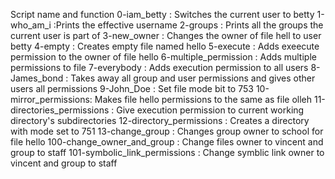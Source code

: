 Script name and function
0-iam_betty : Switches the current user to betty
1-who_am_i :Prints the effective username
2-groups : Prints all the groups the current user is part of
3-new_owner : Changes the owner of file hell to user betty
4-empty : Creates empty file named hello
5-execute : Adds exeecute permission to the owner of file hello
6-multiple_permission : Adds multiple permissions to file
7-everybody : Adds execution permission to all users
8-James_bond : Takes away all group and user permissions and gives other users all permissions
9-John_Doe : Set file mode bit to 753
10-mirror_permissions: Makes file hello permissions to the same as file olleh
11-directories_permissions : Give execution permission to current working directory's subdirectories
12-directory_permissions : Creates a directory with mode set to 751
13-change_group : Changes group owner to school for file hello
100-change_owner_and_group : Change files owner to vincent and group to staff
101-symbolic_link_permissions : Change symblic link owner to vincent and group to staff

